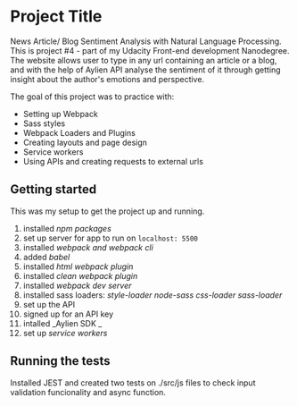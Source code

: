 # Project Title

News Article/ Blog Sentiment Analysis with Natural Language Processing. This is project #4 - part of my Udacity Front-end development Nanodegree. The website allows user to type in any url containing an article or a blog, and with the help of Aylien API analyse the sentiment of it through getting insight about the author's emotions and perspective.

The goal of this project was to practice with:
- Setting up Webpack
- Sass styles
- Webpack Loaders and Plugins
- Creating layouts and page design
- Service workers
- Using APIs and creating requests to external urls

## Getting started

This was my setup to get the project up and running.
1. installed _npm packages_
1. set up server for app to run on ```localhost: 5500```
1. installed _webpack and webpack cli_
1. added _babel_
1. installed _html webpack plugin_
1. installed _clean webpack plugin_
1. installed _webpack dev server_
1. installed sass loaders: _style-loader node-sass css-loader sass-loader_
1. set up the API
1. signed up for an API key 
1. intalled _Aylien SDK _
1. set up _service workers_

## Running the tests
Installed JEST and created two tests on ./src/js files to check input validation funcionality and async function.

